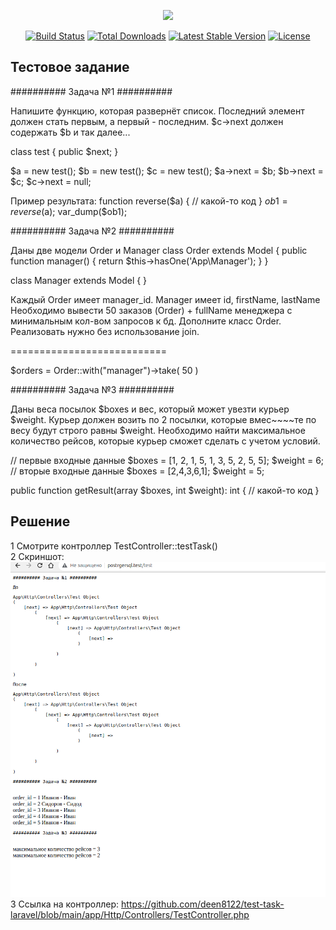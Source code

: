 <p align="center"><a href="https://laravel.com" target="_blank"><img src="https://raw.githubusercontent.com/laravel/art/master/logo-lockup/5%20SVG/2%20CMYK/1%20Full%20Color/laravel-logolockup-cmyk-red.svg" width="400"></a></p>

<p align="center">
<a href="https://travis-ci.org/laravel/framework"><img src="https://travis-ci.org/laravel/framework.svg" alt="Build Status"></a>
<a href="https://packagist.org/packages/laravel/framework"><img src="https://img.shields.io/packagist/dt/laravel/framework" alt="Total Downloads"></a>
<a href="https://packagist.org/packages/laravel/framework"><img src="https://img.shields.io/packagist/v/laravel/framework" alt="Latest Stable Version"></a>
<a href="https://packagist.org/packages/laravel/framework"><img src="https://img.shields.io/packagist/l/laravel/framework" alt="License"></a>
</p>

## Тестовое задание


########## Задача №1 ##########

Напишите функцию, которая развернёт список.
Последний элемент должен стать первым, а первый - последним.
$c→next должен содержать $b и так далее...

class test {
public $next;
}

$a = new test();
$b = new test();
$c = new test();
$a->next = $b;
$b->next = $c;
$c->next = null;

Пример результата:
function reverse($a) {
// какой-то код
}
$ob1 = reverse($a);
var_dump($ob1);















########## Задача №2 ##########

Даны две модели Order и Manager
class Order extends Model
{
public function manager()
{
return $this->hasOne('App\Manager');
}
}

class Manager extends Model
{
}

Каждый Order имеет manager_id. Manager имеет id, firstName, lastName
Необходимо вывести 50 заказов (Order) + fullName менеджера с минимальным кол-вом запросов к бд.
Дополните класс Order.
Реализовать нужно без использование join.

===========================

$orders = Order::with("manager")->take( 50 )









########## Задача №3 ##########

Даны веса посылок $boxes и вес, который может увезти курьер $weight.
Курьер должен возить по 2 посылки, которые вмес~~~~те по весу будут строго равны $weight.
Необходимо найти максимальное количество рейсов, которые курьер сможет сделать с учетом условий.

// первые входные данные
$boxes = [1, 2, 1, 5, 1, 3, 5, 2, 5, 5];
$weight = 6;
// вторые входные данные
$boxes = [2,4,3,6,1];
$weight = 5;

public function getResult(array $boxes, int $weight): int
{
// какой-то код
}


## Решение

1 Смотрите контроллер TestController::testTask()<br>
2 Скриншот: ![Screenshot](storage/test1.png)<br>
3 Ссылка на контроллер: https://github.com/deen8122/test-task-laravel/blob/main/app/Http/Controllers/TestController.php
